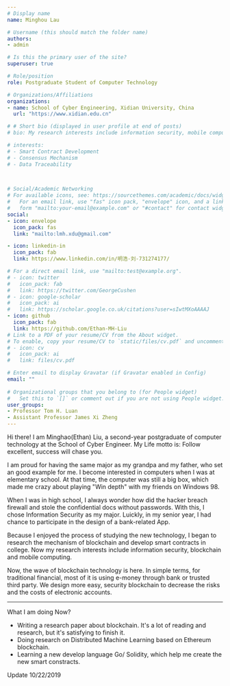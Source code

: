 ```yaml
---
# Display name
name: Minghou Lau

# Username (this should match the folder name)
authors:
- admin

# Is this the primary user of the site?
superuser: true

# Role/position
role: Postgraduate Student of Computer Technology

# Organizations/Affiliations
organizations:
- name: School of Cyber Engineering, Xidian University, China
  url: "https://www.xidian.edu.cn"

# # Short bio (displayed in user profile at end of posts)
# bio: My research interests include information security, mobile computing and blockchain.

# interests:
# - Smart Contract Development
# - Consensus Mechanism
# - Data Traceability

    

# Social/Academic Networking
# For available icons, see: https://sourcethemes.com/academic/docs/widgets/#icons
#   For an email link, use "fas" icon pack, "envelope" icon, and a link in the
#   form "mailto:your-email@example.com" or "#contact" for contact widget.
social:
- icon: envelope
  icon_pack: fas
  link: "mailto:lmh.xdu@gmail.com"  

- icon: linkedin-in
  icon_pack: fab
  link: https://www.linkedin.com/in/明浩-刘-731274177/

# For a direct email link, use "mailto:test@example.org".
# - icon: twitter
#   icon_pack: fab
#   link: https://twitter.com/GeorgeCushen
# - icon: google-scholar
#   icon_pack: ai
#   link: https://scholar.google.co.uk/citations?user=sIwtMXoAAAAJ
- icon: github
  icon_pack: fab
  link: https://github.com/Ethan-MH-Liu
# Link to a PDF of your resume/CV from the About widget.
# To enable, copy your resume/CV to `static/files/cv.pdf` and uncomment the lines below.  
# - icon: cv
#   icon_pack: ai
#   link: files/cv.pdf

# Enter email to display Gravatar (if Gravatar enabled in Config)
email: ""
  
# Organizational groups that you belong to (for People widget)
#   Set this to `[]` or comment out if you are not using People widget.  
user_groups:
- Professor Tom H. Luan
- Assistant Professor James Xi Zheng
---
```


Hi there! I am Minghao(Ethan) Liu, a second-year postgraduate of computer technology at the School of Cyber Engineer. My Life motto is: Follow excellent, success will chase you.

I am proud for having the same major as my grandpa and my father, who set an good example for me. I become interested in computers when I was at elementary school. At that time, the computer was still a big box, which made me crazy about playing "Win depth" with my friends on Windows 98.

When I was in high school, I always wonder how did the hacker breach firewall and stole the confidential docs without passwords. With this, I chose Information Security as my major. Luickly, in my senior year, I had chance to participate in the design of a bank-related App.

Because I enjoyed the process of studying the new technology, I began to research the mechanism of blockchain and develop smart contracts in college. Now my research interests include information security, blockchain and mobile computing.

Now, the wave of blockchain technology is here. In simple terms, for traditional financial, most of it is using e-money through bank or trusted third party. We design more easy, security blockchain to decrease the risks and the costs of electronic accounts.

---

What I am doing Now?

- Writing a research paper about blockchain. It's a lot of reading and research, but it's satisfying to finish it.
- Doing research on Distributed Machine Learning based on Ethereum blockchain.
- Learning a new develop language Go/ Solidity, which help me create the new smart constracts.

Update 10/22/2019
